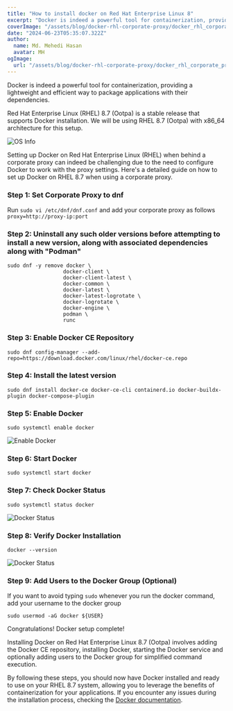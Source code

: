 ```yaml
---
title: "How to install docker on Red Hat Enterprise Linux 8"
excerpt: "Docker is indeed a powerful tool for containerization, providing a lightweight and efficient way to package applications with their dependencies. Red Hat Enterprise Linux (RHEL) 8.7 (Ootpa) is a stable release that supports Docker installation. We will be using RHEL 8.7 (Ootpa) with x86_64 architecture for this setup."
coverImage: "/assets/blog/docker-rhl-corporate-proxy/docker_rhl_corporate_proxy.jpg"
date: "2024-06-23T05:35:07.322Z"
author:
  name: Md. Mehedi Hasan
  avatar: MH
ogImage:
  url: "/assets/blog/docker-rhl-corporate-proxy/docker_rhl_corporate_proxy.jpg"
---
```



Docker is indeed a powerful tool for containerization, providing a lightweight and efficient way to package applications with their dependencies.

Red Hat Enterprise Linux (RHEL) 8.7 (Ootpa) is a stable release that supports Docker installation. We will be using RHEL 8.7 (Ootpa) with x86_64 architecture for this setup.

![OS Info](/assets/blog/docker-rhl-corporate-proxy/enable_docker.png)

Setting up Docker on Red Hat Enterprise Linux (RHEL) when behind a corporate proxy can indeed be challenging due to the need to configure Docker to work with the proxy settings. Here's a detailed guide on how to set up Docker on RHEL 8.7 when using a corporate proxy.



### Step 1: Set Corporate Proxy to dnf
Run `sudo vi /etc/dnf/dnf.conf` and add your corporate proxy as follows `proxy=http://proxy-ip:port`


### Step 2: Uninstall any such older versions before attempting to install a new version, along with associated dependencies along with "Podman"

```
sudo dnf -y remove docker \
                  docker-client \
                  docker-client-latest \
                  docker-common \
                  docker-latest \
                  docker-latest-logrotate \
                  docker-logrotate \
                  docker-engine \
                  podman \
                  runc
```

### Step 3: Enable Docker CE Repository
```
sudo dnf config-manager --add-repo=https://download.docker.com/linux/rhel/docker-ce.repo
```

### Step 4: Install the latest version
```
sudo dnf install docker-ce docker-ce-cli containerd.io docker-buildx-plugin docker-compose-plugin
```

### Step 5: Enable Docker
```
sudo systemctl enable docker
```

![Enable Docker](/assets/blog/docker-rhl-corporate-proxy/enable_docker.png)

### Step 6: Start Docker
```
sudo systemctl start docker
```

### Step 7: Check Docker Status
```
sudo systemctl status docker
```

![Docker Status](/assets/blog/docker-rhl-corporate-proxy/docker_status.png)

### Step 8: Verify Docker Installation
```
docker --version
```

![Docker Status](/assets/blog/docker-rhl-corporate-proxy/docker_version.png)

### Step 9: Add Users to the Docker Group (Optional)
If you want to avoid typing `sudo` whenever you run the docker command, add your username to the docker group
```
sudo usermod -aG docker ${USER}
```

Congratulations! Docker setup complete!

Installing Docker on Red Hat Enterprise Linux 8.7 (Ootpa) involves adding the Docker CE repository, installing Docker, starting the Docker service and optionally adding users to the Docker group for simplified command execution.

By following these steps, you should now have Docker installed and ready to use on your RHEL 8.7 system, allowing you to leverage the benefits of containerization for your applications. If you encounter any issues during the installation process, checking the [Docker documentation](https://docs.docker.com/engine/install/rhel).